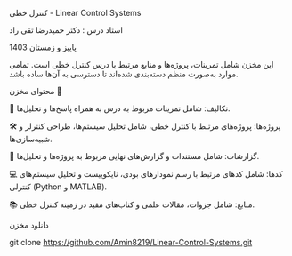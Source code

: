 کنترل خطی - Linear Control Systems

استاد درس : دکتر حمیدرضا تقی راد

پاییز و زمستان 1403

این مخزن شامل تمرینات، پروژه‌ها و منابع مرتبط با درس کنترل خطی است. تمامی موارد به‌صورت منظم دسته‌بندی شده‌اند تا دسترسی به آن‌ها ساده باشد.


محتوای مخزن 📝

📖 تکالیف: شامل تمرینات مربوط به درس به همراه پاسخ‌ها و تحلیل‌ها.

🛠️ پروژه‌ها: پروژه‌های مرتبط با کنترل خطی، شامل تحلیل سیستم‌ها، طراحی کنترلر و شبیه‌سازی‌ها.

📑 گزارشات: شامل مستندات و گزارش‌های نهایی مربوط به پروژه‌ها و تحلیل‌ها.

💻 کدها: شامل کدهای مرتبط با رسم نمودارهای بودی، نایکوییست و تحلیل سیستم‌های کنترلی (Python و MATLAB).

📚 منابع: شامل جزوات، مقالات علمی و کتاب‌های مفید در زمینه کنترل خطی.


دانلود مخزن

git clone https://github.com/Amin8219/Linear-Control-Systems.git
